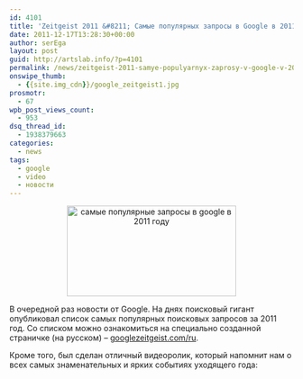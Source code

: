 ```yaml
---
id: 4101
title: 'Zeitgeist 2011 &#8211; Самые популярных запросы в Google в 2011 году'
date: 2011-12-17T13:28:30+00:00
author: serEga
layout: post
guid: http://artslab.info/?p=4101
permalink: /news/zeitgeist-2011-samye-populyarnyx-zaprosy-v-google-v-2011-godu/
onswipe_thumb:
  - {{site.img_cdn}}/google_zeitgeist1.jpg
prosmotr:
  - 67
wpb_post_views_count:
  - 953
dsq_thread_id:
  - 1938379663
categories:
  - news
tags:
  - google
  - video
  - новости
---
```

<center>
  <a href="{{site.img_cdn}}/google_zeitgeist1.jpg"><img src="{{site.img_cdn}}/google_zeitgeist1-300x161.jpg" alt="самые популярные запросы в google в 2011 году" title="google_zeitgeist" width="300" height="161" class="alignnone size-medium wp-image-4105" /></a>
</center>

В очередной раз новости от Google. На днях поисковый гигант опубликовал список самых популярных поисковых запросов за 2011 год. Со списком можно ознакомиться на специально созданной страничке (на русском) &#8211; [googlezeitgeist.com/ru](http://www.googlezeitgeist.com/ru).

Кроме того, был сделан отличный видеоролик, который напомнит нам о всех самых знаменательных и ярких событиях уходящего года:

<center>
</center>
